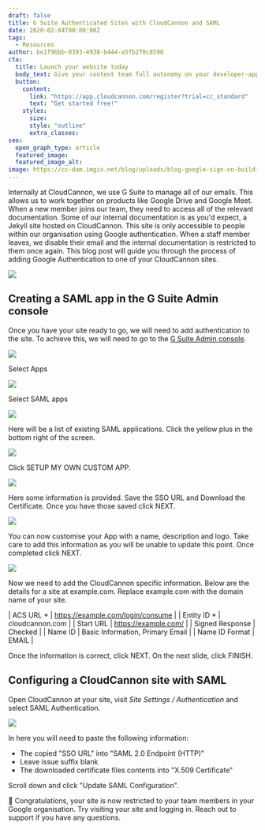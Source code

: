 ```yaml
---
draft: false
title: G Suite Authenticated Sites with CloudCannon and SAML
date: 2020-02-04T00:00:00Z
tags:
  - Resources
author: be1f96bb-0393-4938-b444-a5fb2f0c8590
cta:
  title: Launch your website today
  body_text: Give your content team full autonomy on your developer-approved tech stack with CloudCannon.
  button:
    content: 
      link: "https://app.cloudcannon.com/register?trial=cc_standard"
      text: "Get started free!"
    styles:
      size:
      style: "outline"
      extra_classes:
seo:
  open_graph_type: article
  featured_image:
  featured_image_alt:
image: https://cc-dam.imgix.net/blog/uploads/blog-google-sign-on-building.jpg
---
```


Internally at CloudCannon, we use G Suite to manage all of our emails. This allows us to work together on products like Google Drive and Google Meet. When a new member joins our team, they need to access all of the relevant documentation. Some of our internal documentation is as you'd expect, a Jekyll site hosted on CloudCannon. This site is only accessible to people within our organisation using Google authentication. When a staff member leaves, we disable their email and the internal documentation is restricted to them once again. This blog post will guide you through the process of adding Google Authentication to one of your  CloudCannon sites.

![](https://cc-dam.imgix.net/blog/assets/blog/gsuite-authenticated-sites-with-cloudcannon-and-saml/screen-shot-2020-01-30-at-20-21-55.png)

## Creating a SAML app in the G Suite Admin console

Once you have your site ready to go, we will need to add authentication to the site. To achieve this, we will need to go to the [G Suite Admin console](https://admin.google.com/ac/home).

![](https://cc-dam.imgix.net/blog/assets/blog/gsuite-authenticated-sites-with-cloudcannon-and-saml/screen-shot-2020-01-30-at-20-48-27.png)

Select Apps

![](https://cc-dam.imgix.net/blog/assets/blog/gsuite-authenticated-sites-with-cloudcannon-and-saml/screen-shot-2020-01-30-at-20-48-46.png)

Select SAML apps

![](https://cc-dam.imgix.net/blog/assets/blog/gsuite-authenticated-sites-with-cloudcannon-and-saml/screen-shot-2020-01-30-at-20-48-57.png)

Here will be a list of existing SAML applications. Click the yellow plus in the bottom right of the screen.

![](https://cc-dam.imgix.net/blog/assets/blog/gsuite-authenticated-sites-with-cloudcannon-and-saml/screen-shot-2020-01-30-at-20-49-26.png)

Click SETUP MY OWN CUSTOM APP.

![](https://cc-dam.imgix.net/blog/assets/blog/gsuite-authenticated-sites-with-cloudcannon-and-saml/screen-shot-2020-01-30-at-20-49-37.png)

Here some information is provided. Save the SSO URL and Download the Certificate. Once you have those saved click NEXT.

![](https://cc-dam.imgix.net/blog/assets/blog/gsuite-authenticated-sites-with-cloudcannon-and-saml/screen-shot-2020-01-30-at-20-50-05.png)

You can now customise your App with a name, description and logo. Take care to add this information as you will be unable to update this point. Once completed click NEXT.

![](https://cc-dam.imgix.net/blog/assets/blog/gsuite-authenticated-sites-with-cloudcannon-and-saml/screen-shot-2020-01-30-at-20-55-02.png)

Now we need to add the CloudCannon specific information. Below are the details for a site at example.com. Replace example.com with the domain name of your site.

| ACS URL \* | https://example.com/login/consume |
| Entity ID \* | cloudcannon.com |
| Start URL | https://example.com/ |
| Signed Response | Checked |
| Name ID | Basic Information, Primary Email |
| Name ID Format | EMAIL |

Once the information is correct, click NEXT. On the next slide, click FINISH.

## Configuring a CloudCannon site with SAML

Open CloudCannon at your site, visit *Site Settings / Authentication* and select SAML Authentication.

![](https://cc-dam.imgix.net/blog/assets/blog/gsuite-authenticated-sites-with-cloudcannon-and-saml/screen-shot-2020-01-30-at-20-46-19.png)

In here you will need to paste the following information:

* The copied "SSO URL" into "SAML 2.0 Endpoint (HTTP)"
* Leave issue suffix blank
* The downloaded certificate files contents into "X.509 Certificate"

Scroll down and click "Update SAML Configuration".

🎉 Congratulations, your site is now restricted to your team members in your Google organisation. Try visiting your site and logging in. Reach out to support if you have any questions.